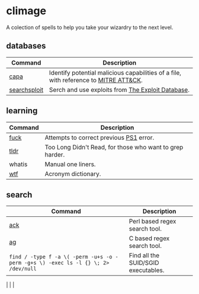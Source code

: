 # climage
A colection of spells to help you take your wizardry to the next level.

## databases
| Command  | Description |
| ------------- | ------------- |
| [capa](https://github.com/mandiant/capa) | Identify potential malicious capabilities of a file, with reference to [MITRE ATT&CK](https://attack.mitre.org/). |
| [searchsploit](https://gitlab.com/exploit-database/exploitdb) | Serch and use exploits from [The Exploit Database](https://www.exploit-db.com/). |

## learning
| Command  | Description |
| ------------- | ------------- |
| [fuck](https://github.com/nvbn/thefuck) | Attempts to correct previous [PS1](https://wiki.archlinux.org/title/Bash/Prompt_customization#Prompts) error. |
| [tldr](https://github.com/tldr-pages/tldr) | Too Long Didn't Read, for those who want to grep harder. |
| whatis | Manual one liners.  |
| [wtf](https://sourceforge.net/projects/bsdwtf/files/) | Acronym dictionary.  |

## search 
| Command  | Description |
| ------------- | ------------- |
| [ack](https://beyondgrep.com) | Perl based regex search tool. |
| [ag](https://github.com/ggreer/the_silver_searcher)| C based regex search tool. |
|  ````find / -type f -a \( -perm -u+s -o -perm -g+s \) -exec ls -l {} \; 2> /dev/null```` | Find all the SUID/SGID executables.  |




| []() |  |

